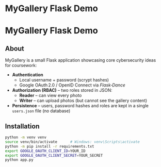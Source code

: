 # MyGallery Flask Demo
# MyGallery Flask Demo

## About

MyGallery is a small Flask application showcasing core cybersecurity ideas for coursework:

* **Authentication**
  * Local username + password (scrypt hashes)
  * Google OAuth 2.0 / OpenID Connect via *Flask‑Dance*
* **Authorization (RBAC)** – two roles stored in JSON:
  * **Reader** – can view every photo
  * **Writer** – can upload photos (but cannot see the gallery content)
* **Persistence** – users, password hashes and roles are kept in a single `users.json` file (no database)


## Installation

```bash
python -m venv venv
source venv/bin/activate      # Windows: venv\Scripts\activate
python -m pip install -r requirements.txt
export GOOGLE_OAUTH_CLIENT_ID=YOUR_ID
export GOOGLE_OAUTH_CLIENT_SECRET=YOUR_SECRET
python app.py                 
```

